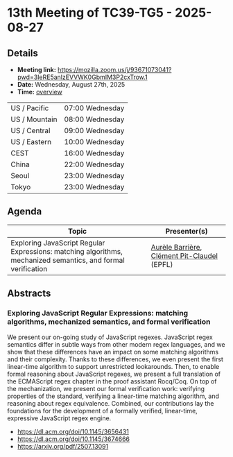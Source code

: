 # 13th Meeting of TC39-TG5 - 2025-08-27

## Details
- **Meeting link:** https://mozilla.zoom.us/j/93671073041?pwd=3IeRE5anlzEVVWK0GbmIM3P2cxTrow.1
- **Date:** Wednesday, August 27th, 2025
- **Time:** [overview](https://www.timeanddate.com/worldclock/converter.html?iso=20250827T140000&p1=tz_pt&p2=tz_mt&p3=tz_ct&p4=tz_et&p5=tz_cest&p6=tz_cst-china&p7=tz_kst&p8=tz_jst)
  
|               |                 |
| ------------- | --------------- |
| US / Pacific  | 07:00 Wednesday |
| US / Mountain | 08:00 Wednesday |
| US / Central  | 09:00 Wednesday |
| US / Eastern  | 10:00 Wednesday |
|          CEST | 16:00 Wednesday |
|        China  | 22:00 Wednesday |
|        Seoul  | 23:00 Wednesday |
|        Tokyo  | 23:00 Wednesday |



## Agenda
|Topic|Presenter(s)|
|-----|------------|
|Exploring JavaScript Regular Expressions: matching algorithms, mechanized semantics, and formal verification|[Aurèle Barrière](https://aurele-barriere.github.io/), [Clément Pit-Claudel](https://pit-claudel.fr/clement/) (EPFL)|

## Abstracts

### Exploring JavaScript Regular Expressions: matching algorithms, mechanized semantics, and formal verification

We present our on-going study of JavaScript regexes. JavaScript regex semantics differ in subtle ways from other modern regex
languages, and we show that these differences have an impact on some matching algorithms and their complexity.
Thanks to these differences, we even present the first linear-time algorithm to support unrestricted lookarounds.
Then, to enable formal reasoning about JavaScript regexes, we present a full translation of the ECMAScript regex chapter in the proof assistant
Rocq/Coq. On top of the mechanization, we present our formal verification work:
verifying properties of the standard, verifying a linear-time matching algorithm, and reasoning about regex equivalence.
Combined, our contributions lay the foundations for the development of a formally verified, linear-time, expressive JavaScript regex engine.

- https://dl.acm.org/doi/10.1145/3656431
- https://dl.acm.org/doi/10.1145/3674666
- https://arxiv.org/pdf/2507.13091
